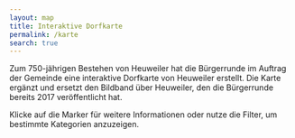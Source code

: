 ```yaml
---
layout: map
title: Interaktive Dorfkarte
permalink: /karte
search: true
---
```


Zum 750-jährigen Bestehen von Heuweiler hat die Bürgerrunde im Auftrag der Gemeinde eine interaktive Dorfkarte von Heuweiler erstellt. Die Karte ergänzt und ersetzt den Bildband über Heuweiler, den die Bürgerrunde bereits 2017 veröffentlicht hat.

Klicke auf die Marker für weitere Informationen oder nutze die Filter, um bestimmte Kategorien anzuzeigen.
